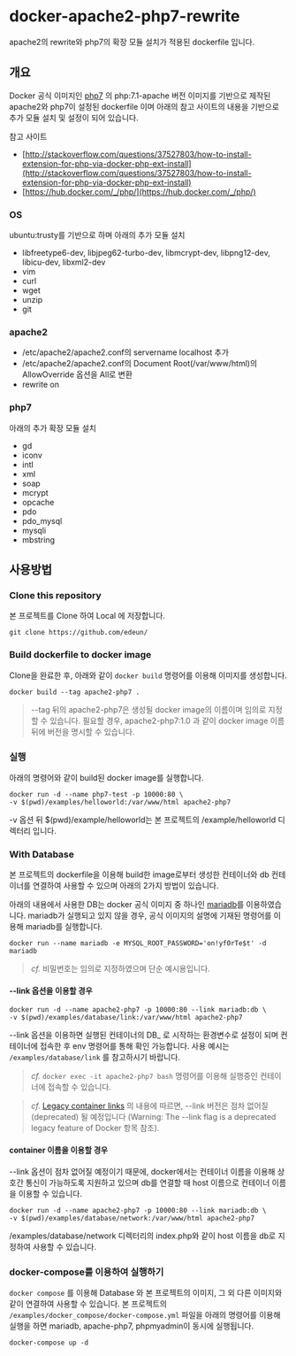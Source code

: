 # docker-apache2-php7-rewrite

apache2의 rewrite와 php7의 확장 모듈 설치가 적용된 dockerfile 입니다.

## 개요
Docker 공식 이미지인 [php7](https://hub.docker.com/_/php/) 의 php:7.1-apache 버전 이미지를 기반으로 제작된 apache2와 php7이 설정된 dockerfile 이며 아래의 참고 사이트의 내용을 기반으로 추가 모듈 설치 및 설정이 되어 있습니다.

참고 사이트
- [http://stackoverflow.com/questions/37527803/how-to-install-extension-for-php-via-docker-php-ext-install](http://stackoverflow.com/questions/37527803/how-to-install-extension-for-php-via-docker-php-ext-install)
- [https://hub.docker.com/_/php/](https://hub.docker.com/_/php/)

### OS
ubuntu:trusty를 기반으로 하며 아래의 추가 모듈 설치
- libfreetype6-dev, libjpeg62-turbo-dev, libmcrypt-dev, libpng12-dev, libicu-dev, libxml2-dev
- vim
- curl
- wget
- unzip
- git


### apache2
- /etc/apache2/apache2.conf의 servername localhost 추가
- /etc/apache2/apache2.conf의 Document Root(/var/www/html)의 AllowOverride 옵션을 All로 변환
- rewrite on

### php7
아래의 추가 확장 모듈 설치
- gd
- iconv
- intl
- xml
- soap
- mcrypt
- opcache
- pdo 
- pdo_mysql 
- mysqli 
- mbstring



## 사용방법

### Clone this repository

본 프로젝트를 Clone 하여 Local 에 저장합니다.

```
git clone https://github.com/edeun/
```

### Build dockerfile to docker image

Clone을 완료한 후, 아래와 같이 `docker build` 명령어를 이용해 이미지를 생성합니다.

```
docker build --tag apache2-php7 .
```
> --tag 뒤의 apache2-php7은 생성될 docker image의 이름이며 임의로 지정할 수 있습니다. 필요할 경우, apache2-php7:1.0 과 같이 docker image 이름 뒤에 버전을 명시할 수 있습니다.

### 실행

아래의 명령어와 같이 build된 docker image를 실행합니다.

```
docker run -d --name php7-test -p 10000:80 \
-v $(pwd)/examples/helloworld:/var/www/html apache2-php7 
```

-v 옵션 뒤 $(pwd)/example/helloworld는 본 프로젝트의 /example/helloworld 디렉터리 입니다. 

### With Database

본 프로젝트의 dockerfile을 이용해 build한 image로부터 생성한 컨테이너와 db 컨테이너를 연결하여 사용할 수 있으며 아래의 2가지 방법이 있습니다. 

아래의 내용에서 사용한 DB는 docker 공식 이미지 중 하나인 [mariadb](https://hub.docker.com/_/mariadb/)를 이용하였습니다. mariadb가 실행되고 있지 않을 경우, 공식 이미지의 설명에 기재된 명령어를 이용해 mariadb를 실행합니다.

```
docker run --name mariadb -e MYSQL_ROOT_PASSWORD='on!yf0rTe$t' -d mariadb
```

> *cf.* 비밀번호는 임의로 지정하였으며 단순 예시용입니다.

#### --link 옵션을 이용할 경우

```
docker run -d --name apache2-php7 -p 10000:80 --link mariadb:db \
-v $(pwd)/examples/database/link:/var/www/html apache2-php7
```

--link 옵션을 이용하면 실행된 컨테이너의 DB_ 로 시작하는 환경변수로 설정이 되며 컨테이너에 접속한 후 env 명령어를 통해 확인 가능합니다. 사용 예시는 `/examples/database/link` 를 참고하시기 바랍니다.

> *cf.* `docker exec -it apache2-php7 bash` 명령어를 이용해 실행중인 컨테이너에 접속할 수 있습니다. 

> *cf.* [Legacy container links](https://docs.docker.com/engine/userguide/networking/default_network/dockerlinks/) 의 내용에 따르면,  --link 버전은 점차 없어질(deprecated) 될 예정입니다 (Warning: The --link flag is a deprecated legacy feature of Docker 항목 참조).

#### container 이름을 이용할 경우 
--link 옵션이 점차 없어질 예정이기 때문에, docker에서는 컨테이너 이름을 이용해 상호간 통신이 가능하도록 지원하고 있으며 db를 연결할 때 host 이름으로 컨테이너 이름을 이용할 수 있습니다.

```
docker run -d --name apache2-php7 -p 10000:80 --link mariadb:db \
-v $(pwd)/examples/database/network:/var/www/html apache2-php7
```

/examples/database/network 디렉터리의 index.php와 같이 host 이름을 db로 지정하여 사용할 수 있습니다.

### docker-compose를 이용하여 실행하기

`docker compose` 를 이용해 Database 와 본 프로젝트의 이미지, 그 외 다른 이미지와 같이 연결하여 사용할 수 있습니다. 본 프로젝트의 `/examples/docker_compose/docker-compose.yml` 파일을 아래의 명령어를 이용해 실행을 하면 mariadb, apache-php7, phpmyadmin이 동시에 실행됩니다.

```
docker-compose up -d
```